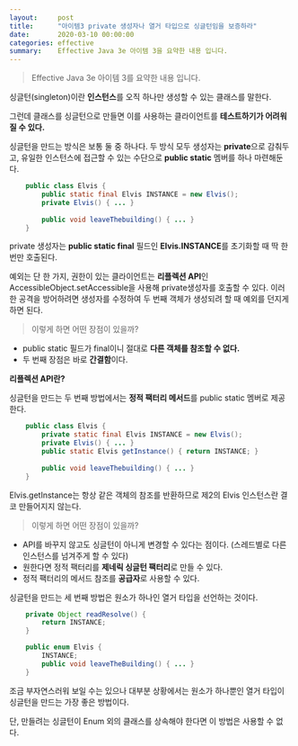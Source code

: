 ```yaml
---
layout:     post
title:      "아이템3 private 생성자나 열거 타입으로 싱글턴임을 보증하라"
date:       2020-03-10 00:00:00
categories: effective
summary:    Effective Java 3e 아이템 3을 요약한 내용 입니다.
---
```


> Effective Java 3e 아이템 3를 요약한 내용 입니다.

싱글턴(singleton)이란 **인스턴스**를 오직 하나만 생성할 수 있는 클래스를 말한다. 

그런데 클래스를 싱글턴으로 만들면 이를 사용하는 클라이언트를 **테스트하기가 어려워질 수 있다.** 

싱글턴을 만드는 방식은 보통 둘 중 하나다. 두 방식 모두 생성자는 **private**으로 감춰두고, 유일한 인스턴스에 접근할 수 있는 수단으로 **public static** 멤버를 하나 마련해둔다. 
```java
    public class Elvis {
    	public static final Elvis INSTANCE = new Elvis();
    	private Elvis() { ... }
    
    	public void leaveThebuilding() { ... }
    }
```

private 생성자는 **public static final** 필드인 **Elvis.INSTANCE**를 초기화할 때 딱 한 번만 호출된다. 

예외는 단 한 가지, 권한이 있는 클라이언트는 **리플렉션 API**인 AccessibleObject.setAccessible을 사용해 private생성자를 호출할 수 있다. 이러한 공격을 방어하려면 생성자를 수정하여 두 번째 객체가 생성되려 할 때 예외를 던지게 하면 된다. 

> 이렇게 하면 어떤 장점이 있을까?

- public static 필드가 final이니 절대로 **다른 객체를 참조할 수 없다.**
- 두 번째 장점은 바로 **간결함**이다.

**리플렉션 API란?**

싱글턴을 만드는 두 번째 방법에서는 **정적 팩터리 메서드**를 public static 멤버로 제공한다. 
```java
    public class Elvis {
    	private static final Elvis INSTANCE = new Elvis();
    	private Elvis() { ... }
    	public static Elvis getInstance() { return INSTANCE; }
    
    	public void leaveThebuilding() { ... }
    }
```

Elvis.getInstance는 항상 같은 객체의 참조를 반환하므로 제2의 Elvis 인스턴스란 결코 만들어지지 않는다. 

> 이렇게 하면 어떤 장점이 있을까?

- API를 바꾸지 않고도 싱글턴이 아니게 변경할 수 있다는 점이다. (스레드별로 다른 인스턴스를 넘겨주게 할 수 있다)
- 원한다면 정적 팩터리를 **제네릭 싱글턴 팩터리**로 만들 수 있다.
- 정적 팩터리의 메서드 참조를 **공급자**로 사용할 수 있다.

싱글턴을 만드는 세 번째 방법은 원소가 하나인 열거 타입을 선언하는 것이다. 
```java
    private Object readResolve() {
    	return INSTANCE;
    }

    public enum Elvis {
    	INSTANCE;
    	public void leaveTheBuilding() { ... }
    }
```

조금 부자연스러워 보일 수는 있으나 대부분 상황에서는 원소가 하나뿐인 열거 타입이 싱글턴을 만드는 가장 좋은 방법이다. 

단, 만들려는 싱글턴이 Enum 외의 클래스를 상속해야 한다면 이 방법은 사용할 수 없다.